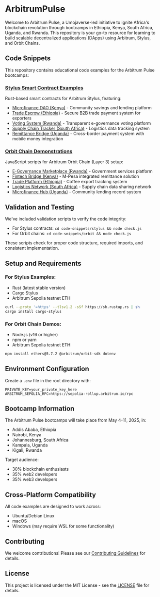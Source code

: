 # ArbitrumPulse
Welcome to Arbitrum Pulse, a Umojaverse-led initiative to ignite Africa's blockchain revolution through bootcamps in Ethiopia, Kenya, South Africa, Uganda, and Rwanda. This repository is your go-to resource for learning to build scalable decentralized applications (DApps) using Arbitrum, Stylus, and Orbit Chains.

## Code Snippets

This repository contains educational code examples for the Arbitrum Pulse bootcamps:

### [Stylus Smart Contract Examples](./code-snippets/stylus/)
Rust-based smart contracts for Arbitrum Stylus, featuring:
- [Microfinance DAO (Kenya)](./code-snippets/stylus/microfinance_dao.rs) - Community savings and lending platform
- [Trade Escrow (Ethiopia)](./code-snippets/stylus/trade_escrow.rs) - Secure B2B trade payment system for exporters
- [Voting System (Rwanda)](./code-snippets/stylus/voting_system.rs) - Transparent e-governance voting platform
- [Supply Chain Tracker (South Africa)](./code-snippets/stylus/supply_chain_tracker.rs) - Logistics data tracking system
- [Remittance Bridge (Uganda)](./code-snippets/stylus/remittance_bridge.rs) - Cross-border payment system with mobile money integration

### [Orbit Chain Demonstrations](./code-snippets/orbit/)
JavaScript scripts for Arbitrum Orbit Chain (Layer 3) setup:
- [E-Governance Marketplace (Rwanda)](./code-snippets/orbit/e_governance_marketplace.js) - Government services platform
- [Fintech Bridge (Kenya)](./code-snippets/orbit/fintech_bridge.js) - M-Pesa integrated remittance solution
- [Trade Platform (Ethiopia)](./code-snippets/orbit/trade_platform.js) - Coffee export tracking system
- [Logistics Network (South Africa)](./code-snippets/orbit/logistics_network.js) - Supply chain data sharing network
- [Microfinance Hub (Uganda)](./code-snippets/orbit/microfinance_hub.js) - Community lending record system

## Validation and Testing

We've included validation scripts to verify the code integrity:

- For Stylus contracts: `cd code-snippets/stylus && node check.js`
- For Orbit chains: `cd code-snippets/orbit && node check.js`

These scripts check for proper code structure, required imports, and consistent implementation.

## Setup and Requirements

### For Stylus Examples:
- Rust (latest stable version)
- Cargo Stylus
- Arbitrum Sepolia testnet ETH

```bash
curl --proto '=https' --tlsv1.2 -sSf https://sh.rustup.rs | sh
cargo install cargo-stylus
```

### For Orbit Chain Demos:
- Node.js (v16 or higher)
- npm or yarn
- Arbitrum Sepolia testnet ETH

```bash
npm install ethers@5.7.2 @arbitrum/orbit-sdk dotenv
```

## Environment Configuration

Create a `.env` file in the root directory with:

```
PRIVATE_KEY=your_private_key_here
ARBITRUM_SEPOLIA_RPC=https://sepolia-rollup.arbitrum.io/rpc
```

## Bootcamp Information

The Arbitrum Pulse bootcamps will take place from May 4-11, 2025, in:
- Addis Ababa, Ethiopia
- Nairobi, Kenya
- Johannesburg, South Africa
- Kampala, Uganda
- Kigali, Rwanda

Target audience:
- 30% blockchain enthusiasts
- 35% web2 developers
- 35% web3 developers

## Cross-Platform Compatibility

All code examples are designed to work across:
- Ubuntu/Debian Linux
- macOS
- Windows (may require WSL for some functionality)

## Contributing

We welcome contributions! Please see our [Contributing Guidelines](./CONTRIBUTING.md) for details.

## License

This project is licensed under the MIT License - see the [LICENSE](./LICENSE) file for details.
